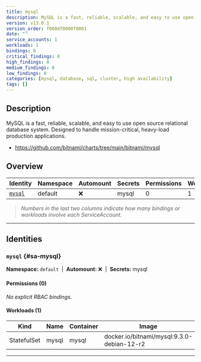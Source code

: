 ```yaml
---
title: mysql
description: MySQL is a fast, reliable, scalable, and easy to use open source relational database system. Designed to handle mission-critical, heavy-load production applications.
version: v13.0.1
version_order: f000df0000f0001
date: ""
service_accounts: 1
workloads: 1
bindings: 0
critical_findings: 0
high_findings: 0
medium_findings: 0
low_findings: 0
categories: [mysql, database, sql, cluster, high availability]
tags: []
---
```


## Description

MySQL is a fast, reliable, scalable, and easy to use open source relational database system. Designed to handle mission-critical, heavy-load production applications.

- https://github.com/bitnami/charts/tree/main/bitnami/mysql

## Overview

| Identity             | Namespace | Automount | Secrets | Permissions | Workloads | Risk |
| -------------------- | --------- | --------- | ------- | ----------- | --------- | ---- |
| [`mysql`](#sa-mysql) | default   | ❌        | mysql   | 0           | 1         | —    |

> _Numbers in the last two columns indicate how many bindings or workloads involve each ServiceAccount._

---

## Identities

### `mysql` {#sa-mysql}

**Namespace:** `default` &nbsp;|&nbsp; **Automount:** ❌ &nbsp;|&nbsp; **Secrets:** mysql

#### Permissions (0)

_No explicit RBAC bindings._

#### Workloads (1)

| Kind        | Name  | Container | Image                                      |
| ----------- | ----- | --------- | ------------------------------------------ |
| StatefulSet | mysql | mysql     | docker.io/bitnami/mysql:9.3.0-debian-12-r2 |

---
